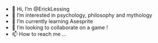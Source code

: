 - 👋 Hi, I’m @ErickLessing
- 👀 I’m interested in psychology, philosophy and mythology
- 🌱 I’m currently learning Asesprite
- 💞️ I’m looking to collaborate on a game !
- 📫 How to reach me ...

<!---
ErickLessing/ErickLessing is a ✨ special ✨ repository because its `README.md` (this file) appears on your GitHub profile.
You can click the Preview link to take a look at your changes.
--->
